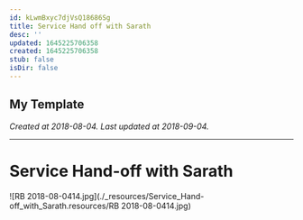 ```yaml
---
id: kLwmBxyc7djVsQ18686Sg
title: Service Hand off with Sarath
desc: ''
updated: 1645225706358
created: 1645225706358
stub: false
isDir: false
---
```

My Template
---

_Created at 2018-08-04._
_Last updated at 2018-09-04._




---

# Service Hand-off with Sarath


![RB 2018-08-0414.jpg](./_resources/Service_Hand-off_with_Sarath.resources/RB 2018-08-0414.jpg)

